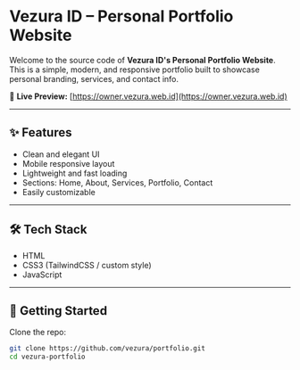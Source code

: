 # Vezura ID – Personal Portfolio Website

Welcome to the source code of **Vezura ID's Personal Portfolio Website**.  
This is a simple, modern, and responsive portfolio built to showcase personal branding, services, and contact info.

🔗 **Live Preview:** [https://owner.vezura.web.id](https://owner.vezura.web.id)

---

## ✨ Features

- Clean and elegant UI
- Mobile responsive layout
- Lightweight and fast loading
- Sections: Home, About, Services, Portfolio, Contact
- Easily customizable

---

## 🛠️ Tech Stack

- HTML
- CSS3 (TailwindCSS / custom style)
- JavaScript

---

## 🚀 Getting Started

Clone the repo:

```bash
git clone https://github.com/vezura/portfolio.git
cd vezura-portfolio